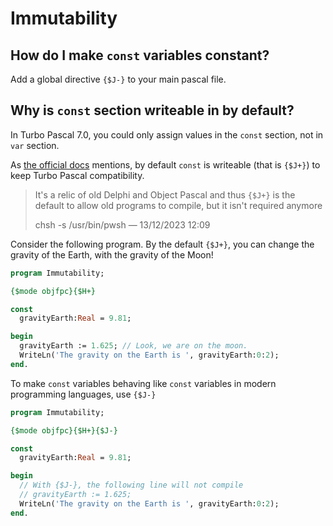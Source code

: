 # Immutability

## How do I make `const` variables constant?

Add a global directive `{$J-}` to your main pascal file.


## Why is `const` section writeable in by default?

In Turbo Pascal 7.0, you could only assign values in the `const` section, not in `var` section.

As [the official docs](https://www.freepascal.org/docs-html/ref/refse10.html) mentions, by default `const` is writeable (that is `{$J+}`) to keep Turbo Pascal compatibility.

>  It's a relic of old Delphi and Object Pascal and thus `{$J+}` is the default to allow old programs to compile, but it isn't required anymore
> 
> chsh -s /usr/bin/pwsh — 13/12/2023 12:09

Consider the following program. By the default `{$J+}`, you can change the gravity of the Earth, with the gravity of the Moon!

```pascal linenums="1"
program Immutability;

{$mode objfpc}{$H+}

const
  gravityEarth:Real = 9.81;

begin
  gravityEarth := 1.625; // Look, we are on the moon.
  WriteLn('The gravity on the Earth is ', gravityEarth:0:2);
end.
```

To make `const` variables behaving like `const` variables in modern programming languages, use `{$J-}`


```pascal linenums="1"
program Immutability;

{$mode objfpc}{$H+}{$J-}

const
  gravityEarth:Real = 9.81;

begin
  // With {$J-}, the following line will not compile
  // gravityEarth := 1.625;
  WriteLn('The gravity on the Earth is ', gravityEarth:0:2);
end.
```